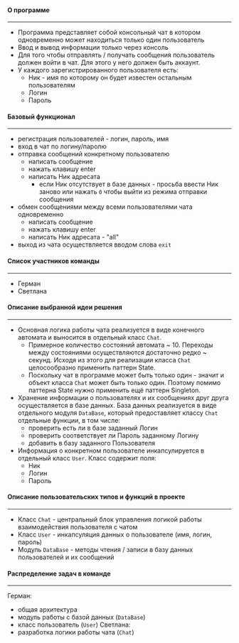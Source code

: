 #### О программе
---
- Программа представляет собой консольный чат в котором одновременно может находиться только один пользователь
- Ввод и вывод информации только через консоль
- Для того чтобы отправлять / получать сообщения пользователь должен войти в чат. Для этого у него должен быть аккаунт.
- У каждого зарегистрированного пользователя есть:
	- Ник - имя по которому он будет известен остальным пользователям
	- Логин
	- Пароль


#### Базовый функционал
---
-   регистрация пользователей - логин, пароль, имя
-   вход в чат по логину/паролю
-   отправка сообщений конкретному пользователю
	- написать сообщение
	- нажать клавишу enter
	- написать Ник адресата
		- если Ник отсутствует в базе данных - просьба ввести Ник заново или нажать `0` чтобы выйти из режима отправки сообщения
- обмен сообщениями между всеми пользователями чата одновременно
	- написать сообщение
	- нажать клавишу enter
	- написать Ник адресата - "all"
- выход из чата осуществляется вводом слова `exit`


#### Cписок участников команды
---
- Герман
- Светлана


#### Описание выбранной идеи решения
---
- Основная логика работы чата реализуется в виде конечного автомата и выносится в отдельный класс `Chat`.
	- Примерное количество состояний автомата ~ 10. Переходы между состояниями осуществляются достаточно редко ~ секунд. Исходя из этого для реализации класса `Chat` целосообразно применить паттерн State.
	- Поскольку чат в программе может быть только один - значит и объект класса `Chat` может быть только один. Поэтому помимо паттерна State нужно применить ещё паттерн Singleton.
- Хранение информации о пользователях и их сообщениях друг друга осуществляется в базе данных. База данных реализуется в виде отдельного модуля `DataBase`, который предоставляет классу `Chat` отдельные функции, в том числе:
	- проверить есть ли в базе заданный Логин
	- проверить соответствует ли Пароль заданному Логину
	- добавить в базу заданного Пользователя
- Информация о конкретном пользователе инкапсулируется в отдельный класс `User`. Класс содержит поля:
	- Ник
	- Логин
	- Пароль


#### Описание пользовательских типов и функций в проекте
---
- Класс `Chat` - центральный блок управления логикой работы взаимодействия пользователя с чатом
- Класс `User` - инкапсуляция данных о пользователе (имя, логин, пароль)
- Модуль `DataBase` - методы чтения / записи в базу данных пользователей и их сообщений


#### Распределение задач в команде
---
Герман:
- общая архитектура
- модуль работы с базой данных (`DataBase`)
- класс пользователь (`User`)
Светлана:
- разработка логики работы чата (`Chat`)